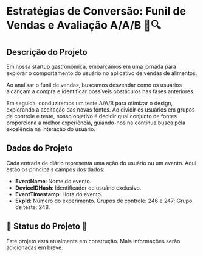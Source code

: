 # Estratégias de Conversão: Funil de Vendas e Avaliação A/A/B 🚀🔍

## Descrição do Projeto

Em nossa startup gastronômica, embarcamos em uma jornada para explorar o comportamento do usuário no aplicativo de vendas de alimentos.

Ao analisar o funil de vendas, buscamos desvendar como os usuários alcançam a compra e identificar possíveis obstáculos nas fases anteriores.

Em seguida, conduziremos um teste A/A/B para otimizar o design, explorando a aceitação das novas fontes. Ao dividir os usuários em grupos de controle e teste, nosso objetivo é decidir qual conjunto de fontes proporciona a melhor experiência, guiando-nos na contínua busca pela excelência na interação do usuário.

## Dados do Projeto

Cada entrada de diário representa uma ação do usuário ou um evento. Aqui estão os principais campos dos dados:

- **EventName**: Nome do evento.
- **DeviceIDHash**: Identificador de usuário exclusivo.
- **EventTimestamp**: Hora do evento.
- **ExpId**: Número do experimento. Grupos de controle: 246 e 247; Grupo de teste: 248.

## 🚧 Status do Projeto 🚧

Este projeto está atualmente em construção. Mais informações serão adicionadas em breve.

